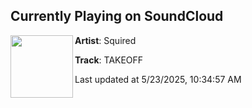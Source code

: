 ## Currently Playing on SoundCloud

[<img align="left" width="100" src="https://i1.sndcdn.com/artworks-jB9A1WKi9SHcDbKp-MjzmlA-t500x500.png">](https://soundcloud.com/squired/takeoff)

**Artist**: Squired 

**Track**: TAKEOFF

Last updated at 5/23/2025, 10:34:57 AM
